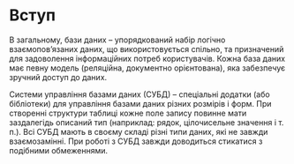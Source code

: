 # Вступ

В загальному, бази даних – упорядкований набір логічно 
взаємопов’язаних даних, що використовується спільно, та 
призначений для задоволення інформаційних потреб користувачів. 
Кожна база даних має певну модель (реляційна, документно орієнтована), яка забезпечує зручний доступ до даних. 

Системи управління базами даних (СУБД) – спеціальні додатки (або 
бібліотеки) для управління базами даних різних розмірів і форм. При 
створенні структури таблиці кожне поле запису повинне мати 
заздалегідь описаний тип (наприклад: рядок, цілочисельне значення і 
т. п.). Всі СУБД мають в своєму складі різні типи даних, які не завжди 
взаємозамінні. При роботі з СУБД завжди доводиться стикатися з 
подібними обмеженнями.